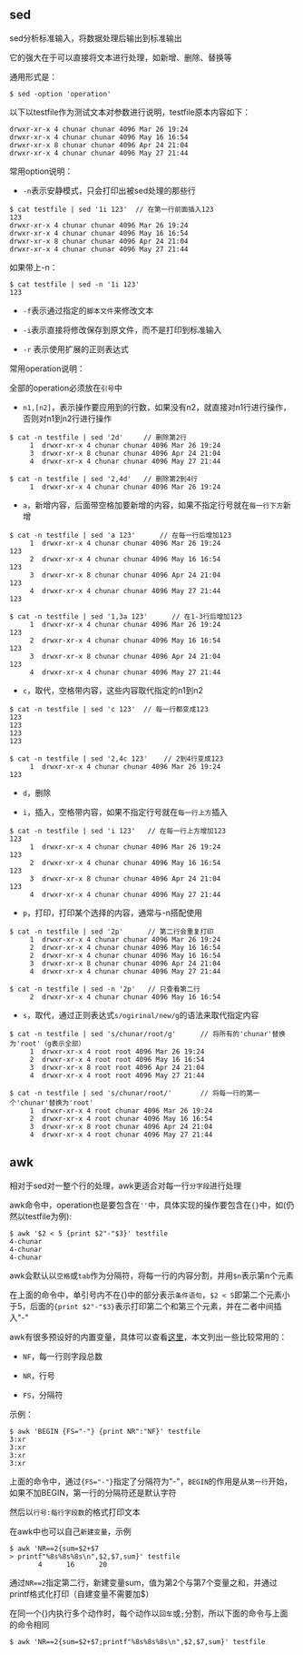 ## sed

sed分析标准输入，将数据处理后输出到标准输出

它的强大在于可以直接将文本进行处理，如新增、删除、替换等

通用形式是：

```
$ sed -option 'operation'
```

以下以testfile作为测试文本对参数进行说明，testfile原本内容如下：

```
drwxr-xr-x 4 chunar chunar 4096 Mar 26 19:24
drwxr-xr-x 4 chunar chunar 4096 May 16 16:54
drwxr-xr-x 8 chunar chunar 4096 Apr 24 21:04
drwxr-xr-x 4 chunar chunar 4096 May 27 21:44
```

常用option说明：

- `-n`表示安静模式，只会打印出被sed处理的那些行

```
$ cat testfile | sed '1i 123'  // 在第一行前面插入123
123
drwxr-xr-x 4 chunar chunar 4096 Mar 26 19:24
drwxr-xr-x 4 chunar chunar 4096 May 16 16:54
drwxr-xr-x 8 chunar chunar 4096 Apr 24 21:04
drwxr-xr-x 4 chunar chunar 4096 May 27 21:44
```

如果带上-n：

```
$ cat testfile | sed -n '1i 123'
123
```

- `-f`表示通过指定的`脚本文件`来修改文本

- `-i`表示直接将修改保存到原文件，而不是打印到标准输入

- `-r` 表示使用扩展的正则表达式

常用operation说明：

全部的operation必须放在`引号`中

- `n1,[n2]`，表示操作要应用到的行数，如果没有n2，就直接对n1行进行操作，否则对n1到n2行进行操作

```
$ cat -n testfile | sed '2d'     // 删除第2行
     1	drwxr-xr-x 4 chunar chunar 4096 Mar 26 19:24
     3	drwxr-xr-x 8 chunar chunar 4096 Apr 24 21:04
     4	drwxr-xr-x 4 chunar chunar 4096 May 27 21:44

$ cat -n testfile | sed '2,4d'   // 删除第2到4行
     1	drwxr-xr-x 4 chunar chunar 4096 Mar 26 19:24
```

- `a`，新增内容，后面带空格加要新增的内容，如果不指定行号就在`每一行下方`新增

```
$ cat -n testfile | sed 'a 123'      // 在每一行后增加123
     1	drwxr-xr-x 4 chunar chunar 4096 Mar 26 19:24
123
     2	drwxr-xr-x 4 chunar chunar 4096 May 16 16:54
123
     3	drwxr-xr-x 8 chunar chunar 4096 Apr 24 21:04
123
     4	drwxr-xr-x 4 chunar chunar 4096 May 27 21:44
123

$ cat -n testfile | sed '1,3a 123'      // 在1-3行后增加123
     1	drwxr-xr-x 4 chunar chunar 4096 Mar 26 19:24
123
     2	drwxr-xr-x 4 chunar chunar 4096 May 16 16:54
123
     3	drwxr-xr-x 8 chunar chunar 4096 Apr 24 21:04
123
     4	drwxr-xr-x 4 chunar chunar 4096 May 27 21:44
```

- `c`，取代，空格带内容，这些内容取代指定的n1到n2

```
$ cat -n testfile | sed 'c 123'  // 每一行都变成123
123
123
123
123

$ cat -n testfile | sed '2,4c 123'    // 2到4行变成123
     1	drwxr-xr-x 4 chunar chunar 4096 Mar 26 19:24
123
```

- `d`，删除

- `i`，插入，空格带内容，如果不指定行号就在`每一行上方`插入

```
$ cat -n testfile | sed 'i 123'   // 在每一行上方增加123
123
     1	drwxr-xr-x 4 chunar chunar 4096 Mar 26 19:24
123
     2	drwxr-xr-x 4 chunar chunar 4096 May 16 16:54
123
     3	drwxr-xr-x 8 chunar chunar 4096 Apr 24 21:04
123
     4	drwxr-xr-x 4 chunar chunar 4096 May 27 21:44
```

- `p`，打印，打印某个选择的内容，通常与-n搭配使用

```
$ cat -n testfile | sed '2p'      // 第二行会重复打印
     1	drwxr-xr-x 4 chunar chunar 4096 Mar 26 19:24
     2	drwxr-xr-x 4 chunar chunar 4096 May 16 16:54
     2	drwxr-xr-x 4 chunar chunar 4096 May 16 16:54
     3	drwxr-xr-x 8 chunar chunar 4096 Apr 24 21:04
     4	drwxr-xr-x 4 chunar chunar 4096 May 27 21:44

$ cat -n testfile | sed -n '2p'   // 只查看第二行
     2	drwxr-xr-x 4 chunar chunar 4096 May 16 16:54
```

- `s`，取代，通过正则表达式`s/ogirinal/new/g`的语法来取代指定内容

```
$ cat -n testfile | sed 's/chunar/root/g'      // 将所有的'chunar'替换为'root'（g表示全部）
     1	drwxr-xr-x 4 root root 4096 Mar 26 19:24
     2	drwxr-xr-x 4 root root 4096 May 16 16:54
     3	drwxr-xr-x 8 root root 4096 Apr 24 21:04
     4	drwxr-xr-x 4 root root 4096 May 27 21:44

$ cat -n testfile | sed 's/chunar/root/'       // 将每一行的第一个'chunar'替换为'root'
     1	drwxr-xr-x 4 root chunar 4096 Mar 26 19:24
     2	drwxr-xr-x 4 root chunar 4096 May 16 16:54
     3	drwxr-xr-x 8 root chunar 4096 Apr 24 21:04
     4	drwxr-xr-x 4 root chunar 4096 May 27 21:44
```

## awk

相对于sed对一整个行的处理，awk更适合对每一行`分字段`进行处理

awk命令中，operation也是要包含在`''`中，具体实现的操作要包含在`{}`中，如(仍然以testfile为例):

```
$ awk '$2 < 5 {print $2"-"$3}' testfile
4-chunar
4-chunar
4-chunar
```

awk会默认以`空格`或`tab`作为分隔符，将每一行的内容分割，并用`$n`表示第n个元素

在上面的命令中，单引号内不在{}中的部分表示`条件语句`，`$2 < 5`即第二个元素小于5，后面的`{print $2"-"$3}`表示打印第二个和第三个元素，并在二者中间插入"-"

awk有很多预设好的内置变量，具体可以查看[这里](https://www.runoob.com/linux/linux-comm-awk.html)，本文列出一些比较常用的：

- `NF`，每一行则字段总数

- `NR`，行号

- `FS`，分隔符

示例：

```
$ awk 'BEGIN {FS="-"} {print NR":"NF}' testfile
3:xr
3:xr
3:xr
3:xr
```

上面的命令中，通过`{FS="-"}`指定了分隔符为"-"，`BEGIN`的作用是从`第一行`开始，如果不加BEGIN，第一行的分隔符还是默认字符

然后以`行号:每行字段数`的格式打印文本

在awk中也可以自己`新建变量`，示例

```
$ awk 'NR==2{sum=$2+$7
> printf"%8s%8s%8s\n",$2,$7,sum}' testfile
       4      16      20
```

通过`NR==2`指定第二行，新建变量sum，值为第2个与第7个变量之和，并通过printf格式化打印（自建变量不需要加$）

在同一个{}内执行多个动作时，每个动作以`回车`或`;`分割，所以下面的命令与上面的命令相同

```
$ awk 'NR==2{sum=$2+$7;printf"%8s%8s%8s\n",$2,$7,sum}' testfile
```
